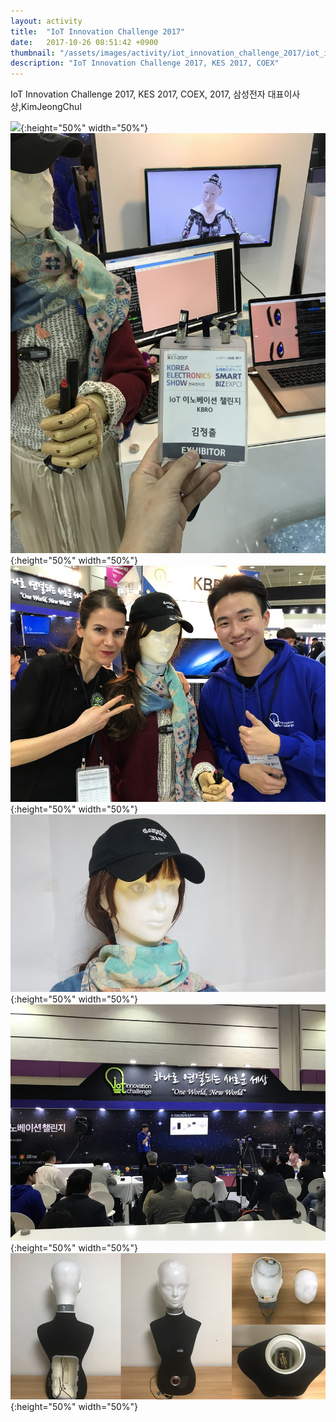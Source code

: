 ```yaml
---
layout: activity
title:  "IoT Innovation Challenge 2017"
date:   2017-10-26 08:51:42 +0900
thumbnail: "/assets/images/activity/iot_innovation_challenge_2017/iot_innovation_challenge2017_thumbnail.JPG"
description: "IoT Innovation Challenge 2017, KES 2017, COEX"
---
```


IoT Innovation Challenge 2017, KES 2017, COEX, 2017, 삼성전자 대표이사상,KimJeongChul

![](/assets/images/activity/iot_innovation_challenge_2017/iot_innovation_challenge2017_1.JPG){:height="50%" width="50%"}
![](/assets/images/activity/iot_innovation_challenge_2017/iot_innovation_challenge2017_2.JPG){:height="50%" width="50%"}
![](/assets/images/activity/iot_innovation_challenge_2017/iot_innovation_challenge2017_3.JPG){:height="50%" width="50%"}
![](/assets/images/activity/iot_innovation_challenge_2017/iot_innovation_challenge2017_4.JPG){:height="50%" width="50%"}
![](/assets/images/activity/iot_innovation_challenge_2017/iot_innovation_challenge2017_5.JPG){:height="50%" width="50%"}
![](/assets/images/activity/iot_innovation_challenge_2017/iot_innovation_challenge2017_6.PNG){:height="50%" width="50%"}
